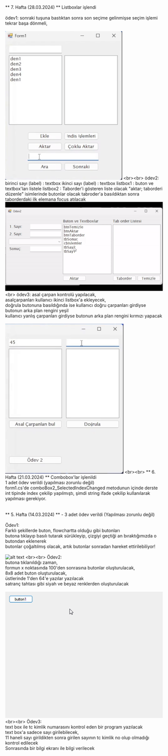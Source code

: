 ** 7. Hafta (28.03.2024) ** 
    Listboxlar işlendi 
    <br><br>
    ödev1: sonraki tuşuna bastıktan sonra son seçime gelinmişse seçim işlemi tekrar başa dönmeli,<br><br>
    ![alt text](https://github.com/selcukdinc/gorsel-programlama/blob/main/7.Hafta(28.03.24)/images/Odev1.gif?raw=true)
    <br><br>
    ödev2: <br>birinci sayı (label) : textbox
    ikinci sayı (label) : textbox
    listbox1 : buton ve textbox'ları listele
    listbox2 : Taborder'i gösteren liste olacak
    "aktar; taborderi düzenle" isimlerinde butonlar olacak
    tabroder'a basıldıktan sonra taborderdaki ilk elemana focus atılacak<br>
    ![alt text](https://github.com/selcukdinc/gorsel-programlama/blob/main/7.Hafta(28.03.24)/images/Odev2.gif?raw=true)
    <br>
    ödev3:
    asal çarpan kontrolü yapılacak,<br>
    asalçarpanları kullanıcı ikinci listbox'a ekleyecek, <br>
    doğrula butonuna basıldığında ise kullanıcı doğru çarpanları girdiyse butonun arka plan rengini yeşil <br> 
    kullanıcı yanlış çarpanları girdiyse butonun arka plan rengini kırmızı yapacak<br><br>
    ![alt text](https://github.com/selcukdinc/gorsel-programlama/blob/main/7.Hafta(28.03.24)/images/Odev3.gif?raw=true)
    <br><br>
** 6. Hafta (21.03.2024) ** 
    Combobox'lar işlenildi  
    1 adet ödev verildi (yapılması zorunlu değil)  
      form1.cs'de comboBox2_SelectedIndexChanged metodunun içinde derste int tipinde index çekilip yapılmıştı, şimdi string ifade çekilip kullanılarak yapılması gerekiyor.
      <br><br><br>
  ** 5. Hafta (14.03.2024)  **
     -  3 adet ödev verildi (Yapılması zorunlu değil)
     <br><br>
  Ödev1:  
        Farklı şekillerde buton, flowchartta olduğu gibi butonları  
        butona tıklayıp basılı tutarak sürükleyip, çizgiyi geçtiği an bıraktığımızda o butondan eklenerek  
        butonlar çoğaltılmış olacak, artık butonlar sonradan hareket ettirilebiliyor!  
        <br>
        ![alt text](https://github.com/selcukdinc/gorsel-programlama/blob/main/5.Hafta(14.03.24)/images/Btns.gif?raw=true)
        <br><br>
  Ödev2:  
        butona tıklanıldığı zaman,  
        formun x noktasında 100'den sonrasına butonlar oluşturulacak,  
        8x8 adet buton oluşturulacak,  
        üstlerinde 1'den 64'e yazılar yazılacak  
        satranç tahtası gibi siyah ve beyaz renklerden oluşturulacak  
        <br>
       ![alt text](https://github.com/selcukdinc/gorsel-programlama/blob/main/5.Hafta(14.03.24)/images/Strnc.gif?raw=true)
  <br><br>
  Ödev3:  
        text box ile tc kimlik numarasını kontrol eden bir program yazılacak   
        text box'a sadece sayı girilebilecek,  
        11 haneli sayı girildikten sonra girilen sayının tc kimlik no olup olmadığı kontrol edilecek  
        Sonrasında bir bilgi ekranı ile bilgi verilecek  
